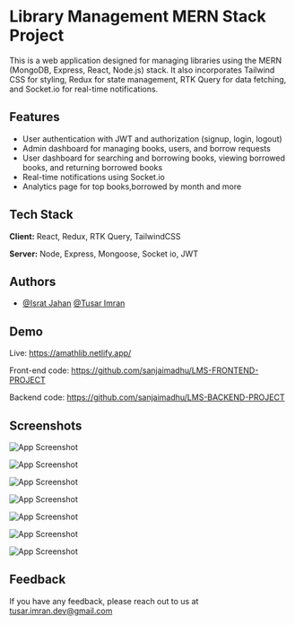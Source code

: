 
# Library Management MERN Stack Project

This is a web application designed for managing libraries using the MERN (MongoDB, Express, React, Node.js) stack. It also incorporates Tailwind CSS for styling, Redux for state management, RTK Query for data fetching, and Socket.io for real-time notifications.

## Features

- User authentication with JWT and authorization (signup, login, logout)
- Admin dashboard for managing books, users, and borrow requests
- User dashboard for searching and borrowing books, viewing borrowed  books, and returning borrowed books
- Real-time notifications using Socket.io
- Analytics page for top books,borrowed by month and more





## Tech Stack

**Client:** React, Redux, RTK Query, TailwindCSS

**Server:** Node, Express, Mongoose, Socket io, JWT


## Authors

- [@Israt Jahan](https://github.com/israt-emu) [@Tusar Imran](https://www.github.com/Tushar8640)


## Demo

Live: https://amathlib.netlify.app/

Front-end code: https://github.com/sanjaimadhu/LMS-FRONTEND-PROJECT

Backend code: https://github.com/sanjaimadhu/LMS-BACKEND-PROJECT



## Screenshots

![App Screenshot](https://i.ibb.co/84Yr9y0/Web-capture-12-2-2023-10849-localhost.jpg)

![App Screenshot](https://i.ibb.co/qFxt67M/Web-capture-12-2-2023-102215-localhost.jpg)


![App Screenshot](https://i.ibb.co/9ymk3J5/Web-capture-12-2-2023-10127-localhost.jpg)

![App Screenshot](https://i.ibb.co/MnykNNt/Web-capture-12-2-2023-101453-localhost.jpg)

![App Screenshot](https://i.ibb.co/wgbjsXB/Web-capture-12-2-2023-101227-localhost.jpg)


![App Screenshot](https://i.ibb.co/kxMzM6j/Web-capture-12-2-2023-104756-localhost.jpg)

![App Screenshot](https://i.ibb.co/ZgZQvSL/Web-capture-12-2-2023-10136-localhost.jpg)

## Feedback

If you have any feedback, please reach out to us at tusar.imran.dev@gmail.com

